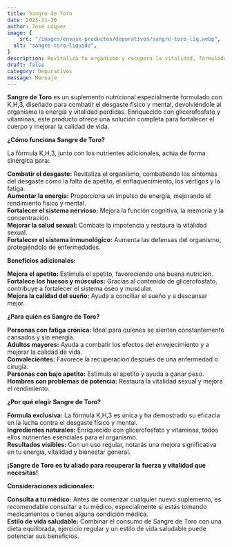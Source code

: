 ```yaml
---
title: Sangre de Toro
date: 2023-11-30
author: José Lúquez
image: {
 	src: "/images/envase-productos/depurativos/sangre-toro-liq.webp",
  alt: "sangre-toro-liquido",
}
description: Revitaliza tu organismo y recupera la vitalidad, formulado con K,H,3
draft: false
category: Depurativos
message: Mensaje
---
```


**Sangre de Toro** es un suplemento nutricional especialmente formulado con K,H,3, diseñado para combatir el desgaste físico y mental, devolviéndole al organismo la energía y vitalidad perdidas. Enriquecido con glicerofosfato y vitaminas, este producto ofrece una solución completa para fortalecer el cuerpo y mejorar la calidad de vida.

**¿Cómo funciona Sangre de Toro?**

La fórmula K,H,3, junto con los nutrientes adicionales, actúa de forma sinérgica para:

**Combatir el desgaste:** Revitaliza el organismo, combatiendo los síntomas del desgaste como la falta de apetito, el enflaquecimiento, los vértigos y la fatiga.   
**Aumentar la energía:** Proporciona un impulso de energía, mejorando el rendimiento físico y mental.   
**Fortalecer el sistema nervioso:** Mejora la función cognitiva, la memoria y la concentración.   
**Mejorar la salud sexual:** Combate la impotencia y restaura la vitalidad sexual.   
**Fortalecer el sistema inmunológico:** Aumenta las defensas del organismo, protegiéndolo de enfermedades.   

**Beneficios adicionales:**

**Mejora el apetito:** Estimula el apetito, favoreciendo una buena nutrición.   
**Fortalece los huesos y músculos:** Gracias al contenido de glicerofosfato, contribuye a fortalecer el sistema óseo y muscular.   
**Mejora la calidad del sueño:** Ayuda a conciliar el sueño y a descansar mejor.   

**¿Para quién es Sangre de Toro?**

**Personas con fatiga crónica:** Ideal para quienes se sienten constantemente cansados y sin energía.   
**Adultos mayores:** Ayuda a combatir los efectos del envejecimiento y a mejorar la calidad de vida.   
**Convalecientes:** Favorece la recuperación después de una enfermedad o cirugía.   
**Personas con bajo apetito:** Estimula el apetito y ayuda a ganar peso.   
**Hombres con problemas de potencia:** Restaura la vitalidad sexual y mejora el rendimiento.   

**¿Por qué elegir Sangre de Toro?**

**Fórmula exclusiva:** La fórmula K,H,3 es única y ha demostrado su eficacia en la lucha contra el desgaste físico y mental.   
**Ingredientes naturales:** Enriquecido con glicerofosfato y vitaminas, todos ellos nutrientes esenciales para el organismo.   
**Resultados visibles:** Con un uso regular, notarás una mejora significativa en tu energía, vitalidad y bienestar general.   

**¡Sangre de Toro es tu aliado para recuperar la fuerza y vitalidad que necesitas!**

**Consideraciones adicionales:**

**Consulta a tu médico:** Antes de comenzar cualquier nuevo suplemento, es recomendable consultar a tu médico, especialmente si estás tomando medicamentos o tienes alguna condición médica.   
**Estilo de vida saludable:** Combinar el consumo de Sangre de Toro con una dieta equilibrada, ejercicio regular y un estilo de vida saludable puede potenciar sus beneficios.   
